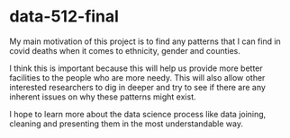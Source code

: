 # data-512-final

My main motivation of this project is to find any patterns that I can find in covid deaths when it comes to ethnicity, gender and counties.

I think this is important because this will help us provide more better facilities to the people who are more needy. This will also allow other interested researchers to dig in deeper and try to see if there are any inherent issues on why these patterns might exist.

I hope to learn more about the data science process like data joining, cleaning and presenting them in the most understandable way.
